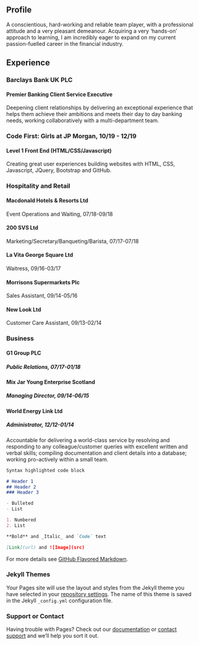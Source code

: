 ## Profile

A conscientious, hard-working and reliable team player, with a professional attitude and a very pleasant demeanour.
Acquiring a very ‘hands-on’ approach to learning, I am incredibly eager to expand on my current passion-fuelled career in the financial industry.

## Experience
### Barclays Bank UK PLC
#### Premier Banking Client Service Executive
Deepening client relationships by delivering an exceptional experience that helps them achieve their ambitions and meets their day to day banking needs, working collaboratively with a multi-department team.

### Code First: Girls at JP Morgan, 10/19 - 12/19
#### Level 1 Front End (HTML/CSS/Javascript)  
Creating great user experiences building websites with HTML, CSS, Javascript, JQuery, Bootstrap and GitHub.
    
### Hospitality and Retail
#### Macdonald Hotels & Resorts Ltd
Event Operations and Waiting, 07/18-09/18

#### 200 SVS Ltd
Marketing/Secretary/Banqueting/Barista, 07/17-07/18

#### La Vita George Square Ltd
Waitress, 09/16-03/17
    
#### Morrisons Supermarkets Plc
Sales Assistant, 09/14-05/16
    
#### New Look Ltd
Customer Care Assistant, 09/13-02/14
   
### Business
#### G1 Group PLC
##### Public Relations, 07/17-01/18
  
#### Mix Jar Young Enterprise Scotland
##### Managing Director, 09/14-06/15
    
#### World Energy Link Ltd
##### Administrator, 12/12-01/14
Accountable for delivering a world-class service by resolving and responding to any colleague/customer queries with excellent written and verbal skills; compiling documentation and client details into a database; working pro-actively within a small team.



```markdown
Syntax highlighted code block

# Header 1
## Header 2
### Header 3

- Bulleted
- List

1. Numbered
2. List

**Bold** and _Italic_ and `Code` text

[Link](url) and ![Image](src)
```

For more details see [GitHub Flavored Markdown](https://guides.github.com/features/mastering-markdown/).

### Jekyll Themes

Your Pages site will use the layout and styles from the Jekyll theme you have selected in your [repository settings](https://github.com/joycordiner/joycordiner/settings). The name of this theme is saved in the Jekyll `_config.yml` configuration file.

### Support or Contact

Having trouble with Pages? Check out our [documentation](https://help.github.com/categories/github-pages-basics/) or [contact support](https://github.com/contact) and we’ll help you sort it out.
